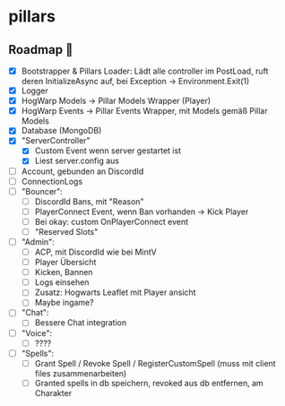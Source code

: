 # pillars

## Roadmap 🚩
- [x] Bootstrapper & Pillars Loader: Lädt alle controller im PostLoad, ruft deren InitializeAsync auf, bei Exception -> Environment.Exit(1)
- [x] Logger
- [x] HogWarp Models -> Pillar Models Wrapper (Player)
- [x] HogWarp Events -> Pillar Events Wrapper, mit Models gemäß Pillar Models
- [x] Database (MongoDB)
- [x] "ServerController"
  - [x] Custom Event wenn server gestartet ist
  - [x] Liest server.config aus
- [ ] Account, gebunden an DiscordId
- [ ] ConnectionLogs
- [ ] "Bouncer":
  - [ ] DiscordId Bans, mit "Reason"
  - [ ] PlayerConnect Event, wenn Ban vorhanden -> Kick Player
  - [ ] Bei okay: custom OnPlayerConnect event
  - [ ] "Reserved Slots"
- [ ] "Admin":
  - [ ] ACP, mit DiscordId wie bei MintV
  - [ ] Player Übersicht
  - [ ] Kicken, Bannen
  - [ ] Logs einsehen
  - [ ] Zusatz: Hogwarts Leaflet mit Player ansicht
  - [ ] Maybe ingame?
- [ ] "Chat":
  - [ ] Bessere Chat integration
- [ ] "Voice":
  - [ ] ????
- [ ] "Spells":
  - [ ] Grant Spell / Revoke Spell / RegisterCustomSpell (muss mit client files zusammenarbeiten)
  - [ ] Granted spells in db speichern, revoked aus db entfernen, am Charakter
